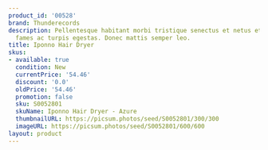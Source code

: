 ```yaml
---
product_id: '00528'
brand: Thunderecords
description: Pellentesque habitant morbi tristique senectus et netus et malesuada
  fames ac turpis egestas. Donec mattis semper leo.
title: Iponno Hair Dryer
skus:
- available: true
  condition: New
  currentPrice: '54.46'
  discount: '0.0'
  oldPrice: '54.46'
  promotion: false
  sku: S0052801
  skuName: Iponno Hair Dryer - Azure
  thumbnailURL: https://picsum.photos/seed/S0052801/300/300
  imageURL: https://picsum.photos/seed/S0052801/600/600
layout: product
---
```

